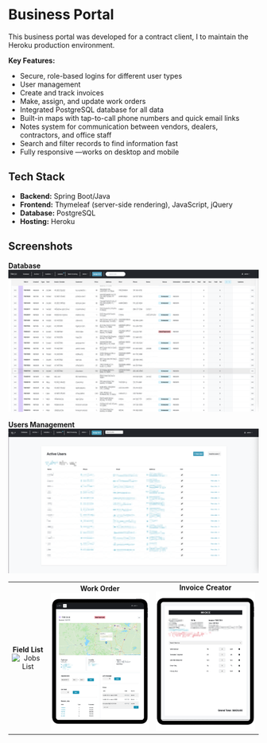  # Business Portal

This business portal was developed for a contract client, I to maintain the Heroku production environment.


**Key Features:**
- Secure, role-based logins for different user types
- User management
- Create and track invoices
- Make, assign, and update work orders
- Integrated PostgreSQL database for all data
- Built-in maps with tap-to-call phone numbers and quick email links
- Notes system for communication between vendors, dealers, contractors, and office staff
- Search and filter records to find information fast
- Fully responsive —works on desktop and mobile

 ## Tech Stack

- **Backend:** Spring Boot/Java
- **Frontend:** Thymeleaf (server-side rendering), JavaScript, jQuery
- **Database:** PostgreSQL
- **Hosting:** Heroku

 ## Screenshots

 **Database**
 ![Database Diagram](images/database.png)

  **Users Management**
 ![Users Management](images/users.png)
 
<table>
    <tr>
        <td align="center"><b>Field List</b><br><img src="images/jobs.png" alt="Jobs List" width="400"/></td>
        <td align="center"><b>Work Order</b><br><img src="images/workorder.png" alt="Work Order" width="250"/></td>
        <td align="center"><b>Invoice Creator</b><br><img src="images/invoice.png" alt="Invoice Screen" width="250"/></td>
    </tr>
</table>
